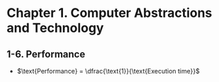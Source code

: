 # Chapter 1. Computer Abstractions and Technology
## 1-6. Performance
- $\text{Performance} = \dfrac{\text{1}}{\text{Execution time}}$
